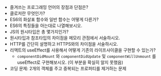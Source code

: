 * 즐겨쓰는 프로그래밍 언어의 장점과 단점은?
* 클로저란 무엇인가?
* ES6의 화살표 함수와 일반 함수는 어떻게 다른가?
* ES6의 특징들을 아는대로 나열해보시오.
* JS의 원시타입은 총 몇가지인가?
* 원시타입과 참조타입의 차이점을 메모리 관점에서 서술하시오.
* HTTP를 간단히 설명하고 HTTPS와의 차이점을 서술하시오.
* 리액트의 useEffect를 사용해서 어떻게 기존의 라이프사이클을 구현할 수 있는가?
  * `componentDidMount` 와 `componentDidUpdate` 및 `componentWillUnmount` 를 useEffect로 구현해보시오. (이 부분을 확실히 알지 못했음)
* 코딩 문제: 2개의 객체를 주고 중복되는 프로퍼티를 제거하는 문제